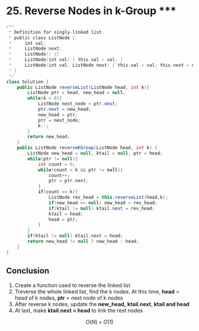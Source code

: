 # 25. Reverse Nodes in k-Group \*\*\*

```java
/**
 * Definition for singly-linked list.
 * public class ListNode {
 *     int val;
 *     ListNode next;
 *     ListNode() {}
 *     ListNode(int val) { this.val = val; }
 *     ListNode(int val, ListNode next) { this.val = val; this.next = next; }
 * }
 */
class Solution {
    public ListNode reverseList(ListNode head, int k){
        ListNode ptr = head, new_head = null;
        while(k > 0){
            ListNode next_node = ptr.next;
            ptr.next = new_head;
            new_head = ptr;
            ptr = next_node;
            k--;
        }
        return new_head;
    }
    public ListNode reverseKGroup(ListNode head, int k) {
        ListNode new_head = null, ktail = null, ptr = head;
        while(ptr != null){
            int count = 0;
            while(count < k && ptr != null){
                count++;
                ptr = ptr.next;
            }
            if(count == k){
                ListNode rev_head = this.reverseList(head,k);
                if(new_head == null) new_head = rev_head;
                if(ktail != null) ktail.next = rev_head;
                ktail = head;
                head = ptr;
            }
        }
        if(ktail != null) ktail.next = head;
        return new_head != null ? new_head : head;
    }
}
```

## Conclusion

1. Create a function used to reverse the linked list
2. Treverse the whole linked list, find the k nodes. At this time, **head** = head of k nodes, **ptr** = next node of k nodes
3. After reverse k nodes, update the **new\_head,** **ktail.next**, **ktail and head**
4. At last, make **ktail.next = head** to link the rest nodes

$$
O(N)+O(1)
$$


